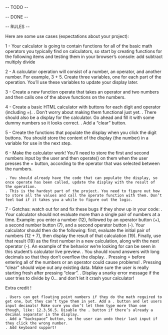 --  TODO --


-- DONE --





-- RULES --


Here are some use cases (expectations about your project):

1 - Your calculator is going to contain functions for all of the basic math operators you typically find on calculators, so start by creating functions for the following items and testing them in your browser’s console:
    add
    subtract
    multiply
    divide


2 - A calculator operation will consist of a number, an operator, and another number. For example, 3 + 5. Create three variables, one for each part of the operation. You’ll use these variables to update your display later.

3 - Create a new function operate that takes an operator and two numbers and then calls one of the above functions on the numbers.


4 - Create a basic HTML calculator with buttons for each digit and operator (including =).
   . Don’t worry about making them functional just yet.
   . There should also be a display for the calculator. Go ahead and fill it with some dummy numbers so it looks correct.
   . Add a “clear” button.


5 - Create the functions that populate the display when you click the digit buttons. You should store the content of the display (the number) in a variable for use in the next step.


6 - Make the calculator work! You’ll need to store the first and second numbers input by the user and then operate() on them when the user presses the = button, according to the operator that was selected between the numbers.

    . You should already have the code that can populate the display, so once operate has been called, update the display with the result of the operation.
    . This is the hardest part of the project. You need to figure out how to store all the values and call the operate function with them. Don’t feel bad if it takes you a while to figure out the logic.


7 - Gotchas: watch out for and fix these bugs if they show up in your code:
    . Your calculator should not evaluate more than a single pair of numbers at a time. Example: you enter a number (12), followed by an operator button (+), a second number button (7), and a second operator button (-). Your calculator should then do the following: first, evaluate the initial pair of numbers (12 + 7), then display the result of that calculation (19). Finally, use that result (19) as the first number in a new calculation, along with the next operator (-). An example of the behavior we’re looking for can be seen in this student’s calculator live preview.
    . You should round answers with long decimals so that they don’t overflow the display.
    . Pressing = before entering all of the numbers or an operator could cause problems!
    . Pressing “clear” should wipe out any existing data. Make sure the user is really starting fresh after pressing “clear”.
    . Display a snarky error message if the user tries to divide by 0… and don’t let it crash your calculator!


Extra credit  !


    . Users can get floating point numbers if they do the math required to get one, but they can’t type them in yet. Add a . button and let users input decimals! Make sure you don’t let them type more than one though, like: 12.3.56.5. Disable the . button if there’s already a decimal separator in the display.
    . Add a “backspace” button, so the user can undo their last input if they click the wrong number.
    . Add keyboard support!